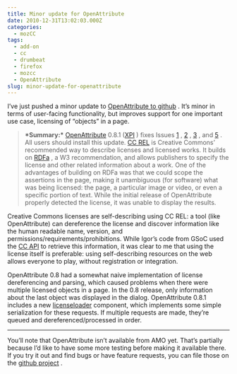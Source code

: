 ```yaml
---
title: Minor update for OpenAttribute
date: 2010-12-31T13:02:03.000Z
categories:
  - mozCC
tags:
  - add-on
  - cc
  - drumbeat
  - firefox
  - mozcc
  - OpenAttribute
slug: minor-update-for-openattribute
---
```

I’ve just pushed a minor update to [OpenAttribute to github][1] . It’s minor in terms of user-facing functionality, but improves support for one important use case, licensing of “objects” in a page.

> **\*Summary:\*** [OpenAttribute][1]  0.8.1 ([XPI][2] ) fixes Issues [1][3] , [2][4] , [3][5] , and [5][6] . All users should install this update.
[CC REL][7]  is Creative Commons’ recommended way to describe licenses and licensed works. It builds on [RDFa][8] , a W3 recommendation, and allows publishers to specify the license and other related information about a work. One of the advantages of building on RDFa was that we could scope the assertions in the page, making it unambiguous (for software) what was being licensed: the page, a particular image or video, or even a specific portion of text. While the initial release of OpenAttribute properly detected the license, it was unable to display the results.

Creative Commons licenses are self-describing using CC REL: a tool (like OpenAttribute) can dereference the license and discover information like the human readable name, version, and permissions/requirements/prohibitions. While Igor’s code from GSoC used the [CC API][9]  to retrieve this information, it was clear to me that using the license itself is preferable: using self-describing resources on the web allows everyone to play, without registration or integration.

OpenAttribute 0.8 had a somewhat naive implementation of license dereferencing and parsing, which caused problems when there were multiple licensed objects in a page. In the 0.8 release, only information about the last object was displayed in the dialog. OpenAttribute 0.8.1 includes a new [licenseloader][10]  component, which implements some simple serialization for these requests. If multiple requests are made, they’re queued and dereferenced/processed in order.

---

You’ll note that OpenAttribute isn’t available from AMO yet. That’s partially because I’d like to have some more testing before making it available there. If you try it out and find bugs or have feature requests, you can file those on the [github project][11] .



 [1]: https://github.com/nyergler/openattribute-firefox
 [2]: https://github.com/downloads/nyergler/openattribute-firefox/openattribute-0.8.1.xpi
 [3]: https://github.com/nyergler/openattribute-firefox/issues/closed#issue/1
 [4]: https://github.com/nyergler/openattribute-firefox/issues/closed#issue/2
 [5]: https://github.com/nyergler/openattribute-firefox/issues/closed#issue/3
 [6]: https://github.com/nyergler/openattribute-firefox/issues/closed#issue/5
 [7]: http://wiki.creativecommons.org/CC_REL
 [8]: http://rdfa.info/
 [9]: http://api.creativecommons.org/docs/
 [10]: https://github.com/nyergler/openattribute-firefox/blob/master/module/license.js
 [11]: https://github.com/nyergler/openattribute-firefox/issues
